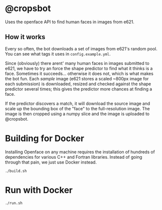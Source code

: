 # @cropsbot

Uses the openface API to find human faces in images from e621.

## How it works

Every so often, the bot downloads a set of images from e621's random pool. You can see what tags it uses in `config.example.yml`.

Since (obviously) there arent' many human faces in images submitted to e621, we have to try an force the shape predictor to find what it thinks is a face. Sometimes it succeeds... otherwise it does not, which is what makes the bot fun. Each *sample* image (e621 stores a scaled ~800px image for each submission) is downloaded, resized and checked against the shape predictor several times; this gives the predictor more chances at finding a face.

If the predictor discovers a match, it will download the source image and scale up the bounding box of the "face" to the full-resolution image. The image is then cropped using a numpy slice and the image is uploaded to @cropsbot. 

# Building for Docker

Installing Openface on any machine requires the installation of hundreds of dependencies for various C++ and Fortran libraries. Instead of going through that pain, we just use Docker instead.   

```
./build.sh
```

# Run with Docker

```
./run.sh
```